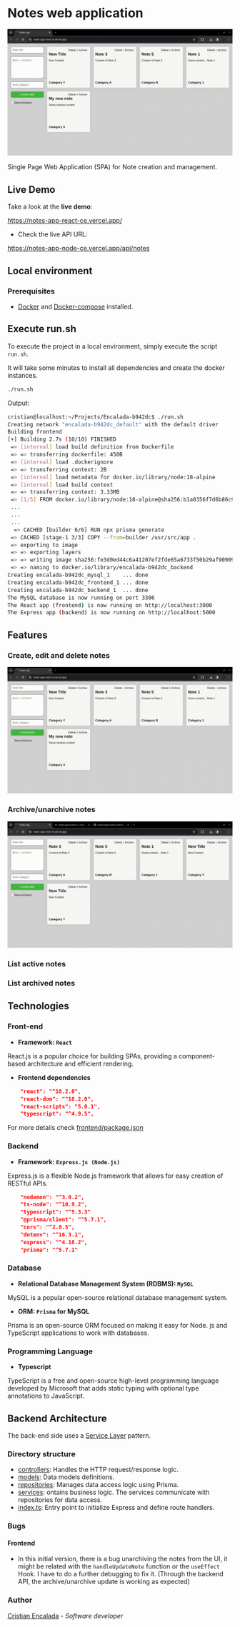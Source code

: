 # Notes web application

![Notes App](./frontend/public/assets/Create_edit_delete_note.gif)

 Single Page Web Application (SPA) for Note creation and management.

## Live Demo

Take a look at the __live demo__: 
 
 https://notes-app-react-ce.vercel.app/

* Check the live API URL:

https://notes-app-node-ce.vercel.app/api/notes

## Local environment

### Prerequisites
- [Docker](https://docs.docker.com/engine/install/) and [Docker-compose](https://docs.docker.com/compose/install/) installed.

## Execute run.sh

To execute the project in a local environment, simply execute the script `run.sh`.

It will take some minutes to install all dependencies and create the docker instances.

```sh
./run.sh
```

Output:

```sh
cristian@localhost:~/Projects/Encalada-b942dc$ ./run.sh 
Creating network "encalada-b942dc_default" with the default driver
Building frontend
[+] Building 2.7s (10/10) FINISHED                                                                               docker:default
 => [internal] load build definition from Dockerfile                                                                       0.0s
 => => transferring dockerfile: 450B                                                                                       0.0s
 => [internal] load .dockerignore                                                                                          0.0s
 => => transferring context: 2B                                                                                            0.0s
 => [internal] load metadata for docker.io/library/node:18-alpine                                                          0.8s
 => [internal] load build context                                                                                          1.8s
 => => transferring context: 3.33MB                                                                                        1.7s
 => [1/5] FROM docker.io/library/node:18-alpine@sha256:b1a0356f7d6b86c958a06949d3db3f7fb27f95f627aa6157cb98bc65c801efa2    0.0s
 ...
 ...
 ...
  => CACHED [builder 6/6] RUN npx prisma generate                                                                           0.0s
 => CACHED [stage-1 3/3] COPY --from=builder /usr/src/app .                                                                0.0s
 => exporting to image                                                                                                     0.0s
 => => exporting layers                                                                                                    0.0s
 => => writing image sha256:fe3d0ed44c6a41207ef2fde65a6733f50b29af90909dfaf062a64dc1513586c6                               0.0s
 => => naming to docker.io/library/encalada-b942dc_backend                                                                 0.0s
Creating encalada-b942dc_mysql_1    ... done
Creating encalada-b942dc_frontend_1 ... done
Creating encalada-b942dc_backend_1  ... done
The MySQL database is now running on port 3306
The React app (frontend) is now running on http://localhost:3000
The Express app (backend) is now running on http://localhost:5000
```

## Features

### Create, edit and delete notes

![Create Notes demo](./frontend/public/assets/Create_edit_delete_note.gif)

### Archive/unarchive notes

![Archive / Unarchive demo](./frontend/public/assets/Archive_unarchive_demo.gif)


### List active notes

### List archived notes

## Technologies

### Front-end

* __Framework: `React`__

React.js is a popular choice for building SPAs, providing a component-based architecture and efficient rendering.

* __Frontend dependencies__

```json
    "react": "^18.2.0",
    "react-dom": "^18.2.0",
    "react-scripts": "5.0.1",
    "typescript": "^4.9.5",
```
For more details check [frontend/package.json](./frontend/package.json)

### Backend

* __Framework: `Express.js (Node.js)`__

Express.js is a flexible Node.js framework that allows for easy creation of RESTful APIs.

```json
    "nodemon": "^3.0.2",
    "ts-node": "^10.9.2",
    "typescript": "^5.3.3"
    "@prisma/client": "^5.7.1",
    "cors": "^2.8.5",
    "dotenv": "^16.3.1",
    "express": "^4.18.2",
    "prisma": "^5.7.1"
```
### Database

* __Relational Database Management System (RDBMS): `MySQL`__

MySQL is a popular open-source relational database management system. 

* __ORM: `Prisma` for MySQL__

Prisma is an open-source ORM focused on making it easy for Node. js and TypeScript applications to work with databases.

### Programming Language

* __Typescript__

TypeScript is a free and open-source high-level programming language developed by Microsoft that adds static typing with optional type annotations to JavaScript.

## Backend Architecture

The back-end side uses a [Service Layer](https://martinfowler.com/eaaCatalog/serviceLayer.html) pattern.

### Directory structure

* [controllers](./backend/src/controllers/): Handles the HTTP request/response logic.
* [models](./backend/src/models/): Data models definitions.
* [repositories](./backend/src/controllers/): Manages data access logic using Prisma.
* [services](./backend/src/services/): ontains business logic. The services communicate with repositories for data access.
* [index.ts](./backend/src/index.ts): Entry point to initialize Express and define route handlers.

### Bugs

#### Frontend

- In this initial version, there is a bug unarchiving the notes from the UI, it might be related with the `handleUpdateNote` function or the `useEffect` Hook. I have to do a further debugging to fix it. (Through the backend API, the archive/unarchive update is working as expected)

### Author

[Cristian Encalada](https://github.com/cristian-encalada) - _Software developer_
